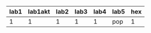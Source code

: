 | lab1 | lab1akt | lab2 | lab3 | lab4 | lab5 | hex |
|------|---------|------|------|------|------|-----|
|    1 |       1 |    1 |    1 |    1 | pop  |   1 |
